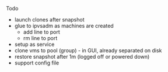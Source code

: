 Todo
- launch clones after snapshot
- glue to ipvsadm as machines are created
    - add line to port
    - rm line to port
- setup as service
- clone vms to pool (group) - in GUI, already separated on disk
- restore snapshot after 1m (logged off or powered down)
- support config file




